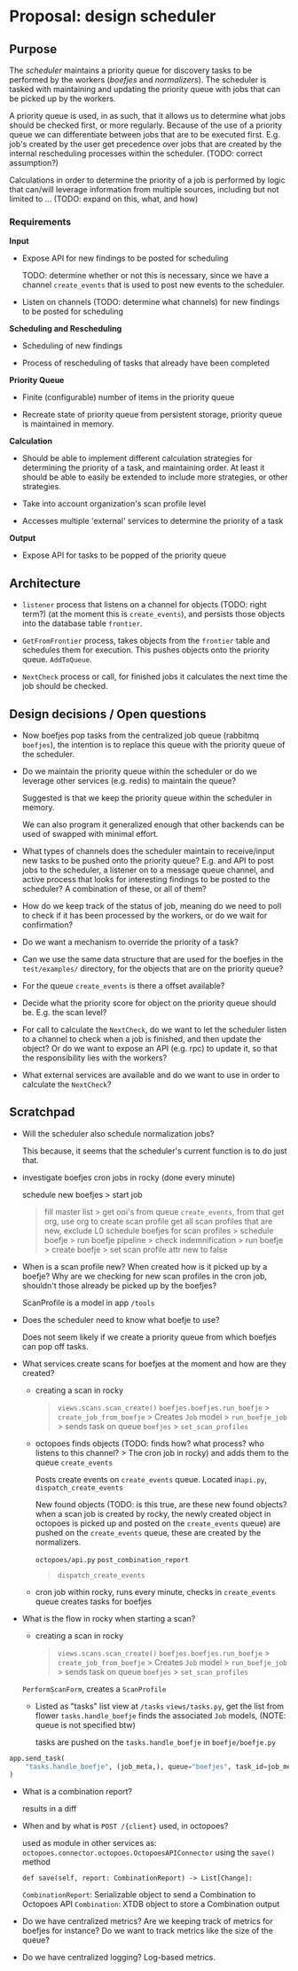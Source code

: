 # Proposal: design scheduler

## Purpose

The *scheduler* maintains a priority queue for discovery tasks to be performed
by the workers (*boefjes* and *normalizers*). The scheduler is tasked with
maintaining and updating the priority queue with jobs that can be picked up by
the workers.

A priority queue is used, in as such, that it allows us to determine what jobs
should be checked first, or more regularly. Because of the use of a priority
queue we can differentiate between jobs that are to be executed first. E.g.
job's created by the user get precedence over jobs that are created by the
internal rescheduling processes within the scheduler. (TODO: correct
assumption?)

Calculations in order to determine the priority of a job is performed by logic
that can/will leverage information from multiple sources, including but not
limited to ... (TODO: expand on this, what, and how)

### Requirements

**Input**

* Expose API for new findings to be posted for scheduling

  TODO: determine whether or not this is necessary, since we have a channel
  `create_events` that is used to post new events to the scheduler.

* Listen on channels (TODO: determine what channels) for new findings to be
  posted for scheduling

**Scheduling and Rescheduling**

* Scheduling of new findings

* Process of rescheduling of tasks that already have been completed

**Priority Queue**

* Finite (configurable) number of items in the priority queue

* Recreate state of priority queue from persistent storage, priority queue
  is maintained in memory.

**Calculation**

* Should be able to implement different calculation strategies for determining
  the priority of a task, and maintaining order. At least it should be able to
  easily be extended to include more strategies, or other strategies.

* Take into account organization's scan profile level

* Accesses multiple 'external' services to determine the priority of a task

**Output**

* Expose API for tasks to be popped of the priority queue

## Architecture

* `listener` process that listens on a channel for objects (TODO: right term?)
  (at the moment this is `create_events`), and persists those objects into
  the database table `frontier`.

* `GetFromFrontier` process, takes objects from the `frontier` table and
  schedules them for execution. This pushes objects onto the priority queue.
  `AddToQueue`.

* `NextCheck` process or call, for finished jobs it calculates the next time
  the job should be checked.

## Design decisions / Open questions

* Now boefjes pop tasks from the centralized job queue (rabbitmq `boefjes`),
  the intention is to replace this queue with the priority queue of the
  scheduler.

* Do we maintain the priority queue within the scheduler or do we leverage
  other services (e.g. redis) to maintain the queue?

  Suggested is that we keep the priority queue within the scheduler in memory.

  We can also program it generalized enough that other backends can be used
  of swapped with minimal effort.

* What types of channels does the scheduler maintain to receive/input new tasks
  to be pushed onto the priority queue? E.g. and API to post jobs to the
  scheduler, a listener on to a message queue channel, and active process that
  looks for interesting findings to be posted to the scheduler? A combination
  of these, or all of them?

* How do we keep track of the status of job, meaning do we need to poll to
  check if it has been processed by the workers, or do we wait for
  confirmation?

* Do we want a mechanism to override the priority of a task?

* Can we use the same data structure that are used for the boefjes in the
  `test/examples/` directory, for the objects that are on the priority queue?

* For the queue `create_events` is there a offset available?

* Decide what the priority score for object on the priority queue should be.
  E.g. the scan level?

* For call to calculate the `NextCheck`, do we want to let the scheduler listen
  to a channel to check when a job is finished, and then update the object?
  Or do we want to expose an API (e.g. rpc) to update it, so that the
  responsibility lies with the workers?

* What external services are available and do we want to use in order to 
  calculate the `NextCheck`?

## Scratchpad

* Will the scheduler also schedule normalization jobs?

  This because, it seems that the scheduler's current function is to do
  just that.

* investigate boefjes cron jobs in rocky (done every minute)

  schedule new boefjes > start job
    > fill master list
      > get ooi's from queue `create_events`, from that get org, use org
        to create scan profile
    > get all scan profiles that are new, exclude L0
    > schedule boefjes for scan profiles
      > schedule boefje
        > run boefje pipeline
          > check indemnification
          > run boefje
          > create boefje
      > set scan profile attr new to false

* When is a scan profile new? When created how is it picked up by a boefje?
  Why are we checking for new scan profiles in the cron job, shouldn't those
  already be picked up by the boefjes?

  ScanProfile is a model in app `/tools`

* Does the scheduler need to know what boefje to use?

  Does not seem likely if we create a priority queue from which boefjes can
  pop off tasks.

* What services create scans for boefjes at the moment and how are they created?

  - creating a scan in rocky
    > `views.scans.scan_create()`
      > `boefjes.boefjes.run_boefje`
        > `create_job_from_boefje`
          > Creates `Job` model
        > `run_boefje_job`
          > sends task on queue `boefjes`
        > `set_scan_profiles`

  - octopoes finds objects (TODO: finds how? what process? who listens to this
    channel? > The cron job in rocky) and adds them to the queue `create_events`

    Posts create events on `create_events` queue. Located in`api.py`,
    `dispatch_create_events`

    New found objects (TODO: is this true, are these new found objects? when
    a scan job is created by rocky, the newly created object in octopoes is
    picked up and posted on the `create_events` queue) are pushed on the
    `create_events` queue, these are created by the normalizers.

    `octopoes/api.py`
    `post_combination_report`
      > `dispatch_create_events`

  - cron job within rocky, runs every minute, checks in `create_events` queue
    creates tasks for boefjes

* What is the flow in rocky when starting a scan?

  - creating a scan in rocky
    > `views.scans.scan_create()`
      > `boefjes.boefjes.run_boefje`
        > `create_job_from_boefje`
          > Creates `Job` model
        > `run_boefje_job`
          > sends task on queue `boefjes`
        > `set_scan_profiles`

  `PerformScanForm`, creates a `ScanProfile`

  - Listed as "tasks" list view at `/tasks` `views/tasks.py`, get the list
    from flower `tasks.handle_boefje` finds the associated `Job` models,
    (NOTE: queue is not specified btw)

    tasks are pushed on the `tasks.handle_boefje` in `boefje/boefje.py`

```python
app.send_task(
    "tasks.handle_boefje", (job_meta,), queue="boefjes", task_id=job_meta.id
)
```

* What is a combination report?

  results in a diff

* When and by what is `POST /{client}` used, in octopoes?

  used as module in other services as:
  `octopoes.connector.octopoes.OctopoesAPIConnector` using the `save()` method

  `def save(self, report: CombinationReport) -> List[Change]:`

   `CombinationReport`: Serializable object to send a Combination to Octopoes API
   `Combination`: XTDB object to store a Combination output

* Do we have centralized metrics? Are we keeping track of metrics for boefjes
  for instance? Do we want to track metrics like the size of the queue?

* Do we have centralized logging? Log-based metrics.
